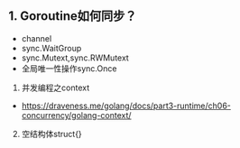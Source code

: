 ## 1. Goroutine如何同步？
 - channel
 - sync.WaitGroup
 - sync.Mutext,sync.RWMutext
 - 全局唯一性操作sync.Once
1. 并发编程之context
  - https://draveness.me/golang/docs/part3-runtime/ch06-concurrency/golang-context/
2. 空结构体struct{}
